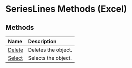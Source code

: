 
# SeriesLines Methods (Excel)

## Methods



|**Name**|**Description**|
|:-----|:-----|
|[Delete](8d6869b2-64fa-00b8-5ac8-2ac1d1c8b22b.md)|Deletes the object.|
|[Select](006ff5c4-6f82-2fc7-1349-5a3a737b8ed3.md)|Selects the object.|
